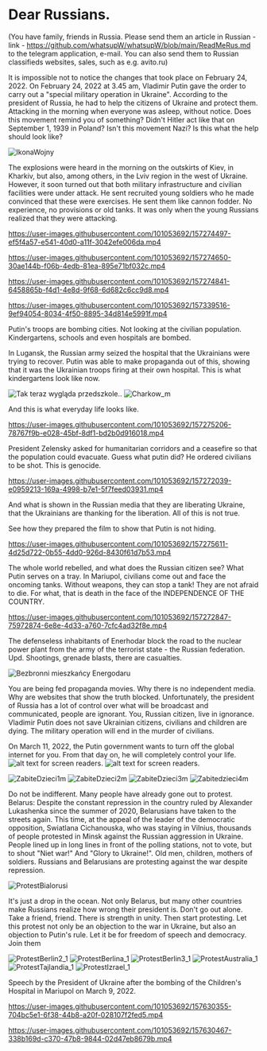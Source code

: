 # Dear Russians.
(You have family, friends in Russia. Please send them an article in Russian - link - https://github.com/whatsupW/whatsupW/blob/main/ReadMeRus.md to the telegram application, e-mail. You can also send them to Russian classifieds websites, sales, such as e.g. avito.ru)


It is impossible not to notice the changes that took place on February 24, 2022. 
On February 24, 2022 at 3.45 am, Vladimir Putin gave the order to carry out a "special military operation in Ukraine". According to the president of Russia, he had to help the citizens of Ukraine and protect them. Attacking in the morning when everyone was asleep, without notice. Does this movement remind you of something? Didn't Hitler act like that on September 1, 1939 in Poland? Isn't this movement Nazi? Is this what the help should look like?
 
![IkonaWojny](https://user-images.githubusercontent.com/101053692/157290547-343ddb72-6409-4db2-bf36-9d71675e3f38.jpg)

The explosions were heard in the morning on the outskirts of Kiev, in Kharkiv, but also, among others, in the Lviv region in the west of Ukraine. However, it soon turned out that both military infrastructure and civilian facilities were under attack. He sent recruited young soldiers who he made convinced that these were exercises. He sent them like cannon fodder. No experience, no provisions or old tanks. It was only when the young Russians realized that they were attacking.

https://user-images.githubusercontent.com/101053692/157274497-ef5f4a57-e541-40d0-a11f-3042efe006da.mp4

https://user-images.githubusercontent.com/101053692/157274650-30ae144b-f06b-4edb-81ea-895e71bf032c.mp4

https://user-images.githubusercontent.com/101053692/157274841-6458865b-f4d1-4e8d-9f68-6d682c6cc9d8.mp4

https://user-images.githubusercontent.com/101053692/157339516-9ef94054-8034-4f50-8895-34d814e5991f.mp4

Putin's troops are bombing cities. Not looking at the civilian population. Kindergartens, schools and even hospitals are bombed. 

In Lugansk, the Russian army seized the hospital that the Ukrainians were trying to recover. Putin was able to make propaganda out of this, showing that it was the Ukrainian troops firing at their own hospital. This is what kindergartens look like now.

![Tak teraz wygląda przedszkole.](https://github.com/whatsupW/whatsupW/blob/b3ef5de8db7938379ed26233eabf3319a2a04418/img/przedszkole1.jpg "Tak teraz wygląda przedszkole.").
![Charkow_m](https://user-images.githubusercontent.com/101053692/157339968-fea53f4b-5525-48ac-9ad2-58a880944f61.jpg)

And this is what everyday life looks like.

https://user-images.githubusercontent.com/101053692/157275206-78767f9b-e028-45bf-8df1-bd2b0d916018.mp4

President Zelensky asked for humanitarian corridors and a ceasefire so that the population could evacuate. Guess what putin did? He ordered civilians to be shot. This is genocide.

https://user-images.githubusercontent.com/101053692/157272039-e0959213-169a-4998-b7e1-5f7feed03931.mp4 

And what is shown in the Russian media that they are liberating Ukraine, that the Ukrainians are thanking for the liberation. All of this is not true.

See how they prepared the film to show that Putin is not hiding.

https://user-images.githubusercontent.com/101053692/157275611-4d25d722-0b55-4dd0-926d-8430f61d7b53.mp4

The whole world rebelled, and what does the Russian citizen see? What Putin serves on a tray. In Mariupol, civilians come out and face the oncoming tanks. Without weapons, they can stop a tank! They are not afraid to die. For what, that is death in the face of the INDEPENDENCE OF THE COUNTRY.

https://user-images.githubusercontent.com/101053692/157272847-75972874-6e8e-4d33-a760-7cfc4ad32f8e.mp4

The defenseless inhabitants of Enerhodar block the road to the nuclear power plant from the army of the terrorist state - the Russian federation. Upd. Shootings, grenade blasts, there are casualties. 

![Bezbronni mieszkańcy Energodaru](https://user-images.githubusercontent.com/101053692/157306189-9346aa46-9941-4e87-8c8d-5e801e31714f.jpg)

You are being fed propaganda movies. Why there is no independent media. Why are websites that show the truth blocked. Unfortunately, the president of Russia has a lot of control over what will be broadcast and communicated, people are ignorant. You, Russian citizen, live in ignorance. Vladimir Putin does not save Ukrainian citizens, civilians and children are dying. The military operation will end in the murder of civilians.

On March 11, 2022, the Putin government wants to turn off the global internet for you. From that day on, he will completely control your life.
![alt text for screen readers](img/11marcaa.jpg "Text to show on mouseover"). ![alt text for screen readers](img/11marcab.jpg "Text to show on mouseover").


![ZabiteDzieci1m](https://user-images.githubusercontent.com/101053692/157292576-cc657b19-3bb6-4407-9e33-1fee166545b0.jpg)
![ZabiteDzieci2m](https://user-images.githubusercontent.com/101053692/157292589-1f31a14a-d1f5-4be7-b00a-a592bdb91a7e.jpg)
![ZabiteDzieci3m](https://user-images.githubusercontent.com/101053692/157292599-ffd955a4-2783-46af-8df9-7e2e966451d1.jpg)
![Zabitedzieci4m](https://user-images.githubusercontent.com/101053692/157292919-6d53a313-3f60-4e6e-a014-212bdfbf3a61.jpg)

Do not be indifferent. Many people have already gone out to protest. Belarus: Despite the constant repression in the country ruled by Alexander Lukashenka since the summer of 2020, Belarusians have taken to the streets again. This time, at the appeal of the leader of the democratic opposition, Swiatlana Cichanouska, who was staying in Vilnius, thousands of people protested in Minsk against the Russian aggression in Ukraine. People lined up in long lines in front of the polling stations, not to vote, but to shout "Niet war!" And "Glory to Ukraine!". Old men, children, mothers of soldiers. Russians and Belarusians are protesting against the war despite repression.

![ProtestBialorusi](https://user-images.githubusercontent.com/101053692/157298696-1df25c0c-60b3-46a7-b596-17ad03361b65.jpg)

It's just a drop in the ocean. Not only Belarus, but many other countries make Russians realize how wrong their president is. Don't go out alone. Take a friend, friend. There is strength in unity. Then start protesting. Let this protest not only be an objection to the war in Ukraine, but also an objection to Putin's rule. Let it be for freedom of speech and democracy. 
Join them

![ProtestBerlin2_1](https://user-images.githubusercontent.com/101053692/157304107-19330ddd-cda6-4db2-a7a2-b315e70d72be.jpg)
![ProtestBerlina_1](https://user-images.githubusercontent.com/101053692/157304083-cc7fd84a-196c-42fe-abb9-f25241d29e12.jpg)
![ProtestBerlin3_1](https://user-images.githubusercontent.com/101053692/157304127-964a2fc3-2eee-4bb2-a27e-0d9c132c8e4f.jpg)
![ProtestAustralia_1](https://user-images.githubusercontent.com/101053692/157305268-fb36f2ee-9cfd-4c14-b1d0-9c809d6a7ddd.jpg)
![ProtestTajlandia_1](https://user-images.githubusercontent.com/101053692/157304648-96cab81c-abd1-4539-aec5-6528c4d12e13.jpg)
![ProtestIzrael_1](https://user-images.githubusercontent.com/101053692/157304352-e9a2fade-aecf-4d67-bf85-9dcb268ca4c8.jpg)

Speech by the President of Ukraine after the bombing of the Children's Hospital in Mariupol on March 9, 2022.

https://user-images.githubusercontent.com/101053692/157630355-704bc5e1-6f38-44b8-a20f-028107f2fed5.mp4

https://user-images.githubusercontent.com/101053692/157630467-338b169d-c370-47b8-9844-02d47eb8679b.mp4
